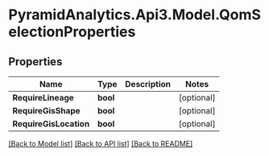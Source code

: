 # PyramidAnalytics.Api3.Model.QomSelectionProperties

## Properties

Name | Type | Description | Notes
------------ | ------------- | ------------- | -------------
**RequireLineage** | **bool** |  | [optional] 
**RequireGisShape** | **bool** |  | [optional] 
**RequireGisLocation** | **bool** |  | [optional] 

[[Back to Model list]](../README.md#documentation-for-models) [[Back to API list]](../README.md#documentation-for-api-endpoints) [[Back to README]](../README.md)

